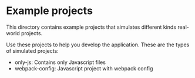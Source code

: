 # Example projects

This directory contains example projects that simulates different kinds real-world projects.

Use these projects to help you develop the application. These are the types of
simulated projects:

* only-js: Contains only Javascript files
* webpack-config: Javascript project with webpack config
